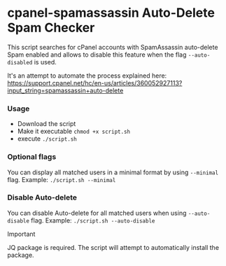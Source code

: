 # cpanel-spamassassin Auto-Delete Spam Checker
This script searches for cPanel accounts with SpamAssassin auto-delete Spam enabled and allows to disable this feature when the flag `--auto-disabled` is used.

It's an attempt to automate the process explained here: https://support.cpanel.net/hc/en-us/articles/360052927113?input_string=spamassassin+auto-delete

### Usage
- Download the script
- Make it executable `chmod +x script.sh`
- execute `./script.sh`

### Optional flags
You can display all matched users in a minimal format by using `--minimal` flag.
Example: `./script.sh --minimal`

### Disable Auto-delete
You can disable Auto-delete for all matched users when using `--auto-disable` flag.
Example: `./script.sh --auto-disable`

> [!IMPORTANT]
> JQ package is required. The script will attempt to automatically install the package.
